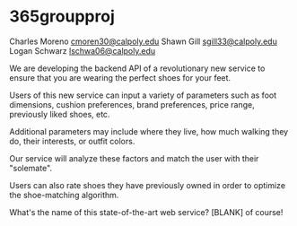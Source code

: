 # 365groupproj

Charles Moreno 
cmoren30@calpoly.edu
Shawn Gill
sgill33@calpoly.edu
Logan Schwarz 
lschwa06@calpoly.edu


We are developing the backend API of a revolutionary new service to ensure that you are wearing the perfect shoes for your feet.

Users of this new service can input a variety of parameters such as foot dimensions, cushion preferences, brand preferences, price range, previously liked shoes, etc.

Additional parameters may include where they live, how much walking they do, their interests, or outfit colors. 

Our service will analyze these factors and match the user with their "solemate". 

Users can also rate shoes they have previously owned in order to optimize the shoe-matching algorithm.

What's the name of this state-of-the-art web service? [BLANK] of course!
